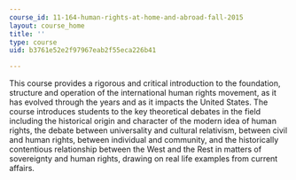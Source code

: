 ```yaml
---
course_id: 11-164-human-rights-at-home-and-abroad-fall-2015
layout: course_home
title: ''
type: course
uid: b3761e52e2f97967eab2f55eca226b41

---
```

This course provides a rigorous and critical introduction to the foundation, structure and operation of the international human rights movement, as it has evolved through the years and as it impacts the United States. The course introduces students to the key theoretical debates in the field including the historical origin and character of the modern idea of human rights, the debate between universality and cultural relativism, between civil and human rights, between individual and community, and the historically contentious relationship between the West and the Rest in matters of sovereignty and human rights, drawing on real life examples from current affairs.
